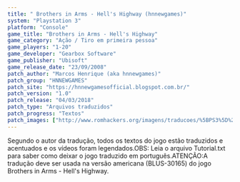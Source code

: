 ```yaml
---
title: " Brothers in Arms - Hell's Highway (hnnewgames)"
system: "Playstation 3"
platform: "Console"
game_title: "Brothers in Arms - Hell's Highway"
game_category: "Ação / Tiro em primeira pessoa"
game_players: "1-20"
game_developer: "Gearbox Software"
game_publisher: "Ubisoft"
game_release_date: "23/09/2008"
patch_author: "Marcos Henrique (aka hnnewgames)"
patch_group: "HNNEWGAMES"
patch_site: "https://hnnewgamesofficial.blogspot.com.br/"
patch_version: "1.0"
patch_release: "04/03/2018"
patch_type: "Arquivos traduzidos"
patch_progress: "Textos"
patch_images: ["http://www.romhackers.org/imagens/traducoes/%5BPS3%5D%20Brothers%20in%20Arms%20Hells%20Highway%20-%20hnnewgames%20-%201.jpg","http://www.romhackers.org/imagens/traducoes/%5BPS3%5D%20Brothers%20in%20Arms%20Hells%20Highway%20-%20hnnewgames%20-%202.jpg","http://www.romhackers.org/imagens/traducoes/%5BPS3%5D%20Brothers%20in%20Arms%20Hells%20Highway%20-%20hnnewgames%20-%203.jpg"]
---
```

Segundo o autor da tradução, todos os textos do jogo estão traduzidos e acentuados e os vídeos foram legendados.OBS: Leia o arquivo Tutorial.txt para saber como deixar o jogo traduzido em português.ATENÇÃO:A tradução deve ser usada na versão americana (BLUS-30165) do jogo Brothers in Arms - Hell's Highway.